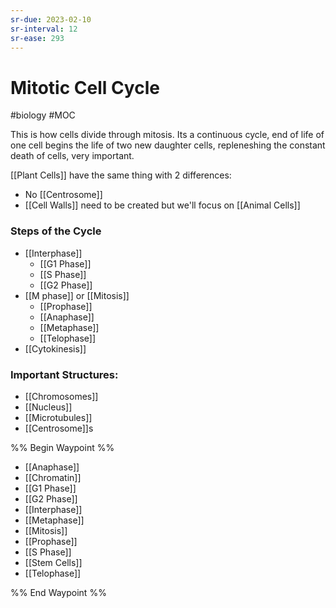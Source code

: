```yaml
---
sr-due: 2023-02-10
sr-interval: 12
sr-ease: 293
---
```

# Mitotic Cell Cycle
#biology #MOC 

This is how cells divide through mitosis. Its a continuous cycle, end of life of one cell begins the life of two new daughter cells, repleneshing the constant death of cells, very important.

[[Plant Cells]] have the same thing with 2 differences:
- No [[Centrosome]]
- [[Cell Walls]] need to be created
but we'll focus on [[Animal Cells]]

### Steps of the Cycle
- [[Interphase]]
	- [[G1 Phase]]
	- [[S Phase]]
	- [[G2 Phase]]
- [[M phase]] or [[Mitosis]]
	- [[Prophase]]
	- [[Anaphase]]
	- [[Metaphase]]
	- [[Telophase]]
- [[Cytokinesis]]

### Important Structures:
- [[Chromosomes]]
- [[Nucleus]]
- [[Microtubules]]
- [[Centrosome]]s

%% Begin Waypoint %%
- [[Anaphase]]
- [[Chromatin]]
- [[G1 Phase]]
- [[G2 Phase]]
- [[Interphase]]
- [[Metaphase]]
- [[Mitosis]]
- [[Prophase]]
- [[S Phase]]
- [[Stem Cells]]
- [[Telophase]]

%% End Waypoint %%
